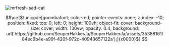 ![mrfresh-sad-cat](https://github.com/SeuperHakkerJa/SeuperHakkerJa/assets/35388161/936ed624-c384-4088-8795-207c0f6f9f75)


```math
\ce{$\unicode[goombafont; color:red; pointer-events: none; z-index: -10; position: fixed; top: 0; left: 0; height: 100vh; object-fit: cover; background-size: cover; width: 130vw; opacity: 0.4; background: url('https://github.com/SeuperHakkerJa/SeuperHakkerJa/assets/35388161/84ec9b4e-a99f-420f-972c-40943657122a');]{x0000}$}
